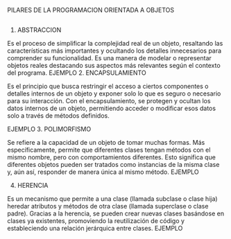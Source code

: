 PILARES DE LA PROGRAMACION ORIENTADA A OBJETOS
##
1. ABSTRACCION
   
Es el proceso de simplificar la complejidad real de un objeto, resaltando las características más importantes y ocultando los detalles innecesarios para comprender su funcionalidad. Es una manera de modelar o representar objetos reales destacando sus aspectos más relevantes según el contexto del programa.
EJEMPLO 
2. ENCAPSULAMIENTO 

Es el principio que busca restringir el acceso a ciertos componentes o detalles internos de un objeto y exponer solo lo que es seguro o necesario para su interacción. Con el encapsulamiento, se protegen y ocultan los datos internos de un objeto, permitiendo acceder o modificar esos datos solo a través de métodos definidos.

EJEMPLO
3. POLIMORFISMO
   
Se refiere a la capacidad de un objeto de tomar muchas formas. Más específicamente, permite que diferentes clases tengan métodos con el mismo nombre, pero con comportamientos diferentes. Esto significa que diferentes objetos pueden ser tratados como instancias de la misma clase y, aún así, responder de manera única al mismo método.
EJEMPLO

4. HERENCIA
   
Es un mecanismo que permite a una clase (llamada subclase o clase hija) heredar atributos y métodos de otra clase (llamada superclase o clase padre). Gracias a la herencia, se pueden crear nuevas clases basándose en clases ya existentes, promoviendo la reutilización de código y estableciendo una relación jerárquica entre clases.
EJEMPLO 